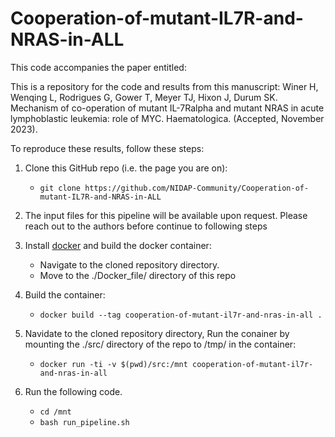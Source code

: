 # Cooperation-of-mutant-IL7R-and-NRAS-in-ALL

This code accompanies the paper entitled:

This is a repository for the code and results from this manuscript: Winer H, Wenqing L, Rodrigues G, Gower T, Meyer TJ, Hixon J, Durum SK. Mechanism of co-operation of mutant IL-7Ralpha and mutant NRAS in acute lymphoblastic leukemia: role of MYC. Haematologica. (Accepted, November 2023).

To reproduce these results, follow these steps:

1.  Clone this GitHub repo (i.e. the page you are on):
    * ```git clone https://github.com/NIDAP-Community/Cooperation-of-mutant-IL7R-and-NRAS-in-ALL```

2.  The input files for this pipeline will be available upon request. Please reach out to the authors before continue to following steps

3.  Install [docker](https://docs.docker.com/get-docker/) and build the docker container:
    * Navigate to the cloned repository directory. 
    * Move to the ./Docker_file/ directory of this repo

4.  Build the container:
    * ```docker build --tag cooperation-of-mutant-il7r-and-nras-in-all .```

5.  Navidate to the cloned repository directory, Run the conainer by mounting the ./src/ directory of the repo to /tmp/ in the container:
    * ```docker run -ti -v $(pwd)/src:/mnt cooperation-of-mutant-il7r-and-nras-in-all```
    
6.  Run the following code.
    * ```cd /mnt```
    * ```bash run_pipeline.sh```

